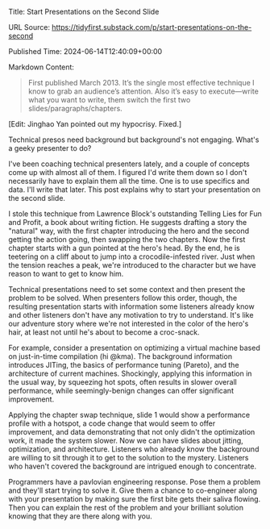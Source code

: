 Title: Start Presentations on the Second Slide

URL Source: https://tidyfirst.substack.com/p/start-presentations-on-the-second

Published Time: 2024-06-14T12:40:09+00:00

Markdown Content:
> First published March 2013. It’s the single most effective technique I know to grab an audience’s attention. Also it’s easy to execute—write what you want to write, them switch the first two slides/paragraphs/chapters.

\[Edit: Jinghao Yan pointed out my hypocrisy. Fixed.\]

Technical presos need background but background's not engaging. What's a geeky presenter to do?

I've been coaching technical presenters lately, and a couple of concepts come up with almost all of them. I figured I'd write them down so I don't necessarily have to explain them all the time. One is to use specifics and data. I'll write that later. This post explains why to start your presentation on the second slide.  
  
I stole this technique from Lawrence Block's outstanding Telling Lies for Fun and Profit, a book about writing fiction. He suggests drafting a story the "natural" way, with the first chapter introducing the hero and the second getting the action going, then swapping the two chapters. Now the first chapter starts with a gun pointed at the hero's head. By the end, he is teetering on a cliff about to jump into a crocodile-infested river. Just when the tension reaches a peak, we're introduced to the character but we have reason to want to get to know him.  
  
Technical presentations need to set some context and then present the problem to be solved. When presenters follow this order, though, the resulting presentation starts with information some listeners already know and other listeners don't have any motivation to try to understand. It's like our adventure story where we're not interested in the color of the hero's hair, at least not until he's about to become a croc-snack.  
  
For example, consider a presentation on optimizing a virtual machine based on just-in-time compilation (hi @kma). The background information introduces JITing, the basics of performance tuning (Pareto), and the architecture of current machines. Shockingly, applying this information in the usual way, by squeezing hot spots, often results in slower overall performance, while seemingly-benign changes can offer significant improvement.  
  
Applying the chapter swap technique, slide 1 would show a performance profile with a hotspot, a code change that would seem to offer improvement, and data demonstrating that not only didn't the optimization work, it made the system slower. Now we can have slides about jitting, optimization, and architecture. Listeners who already know the background are willing to sit through it to get to the solution to the mystery. Listeners who haven't covered the background are intrigued enough to concentrate.  
  
Programmers have a pavlovian engineering response. Pose them a problem and they'll start trying to solve it. Give them a chance to co-engineer along with your presentation by making sure the first bite gets their saliva flowing. Then you can explain the rest of the problem and your brilliant solution knowing that they are there along with you.
